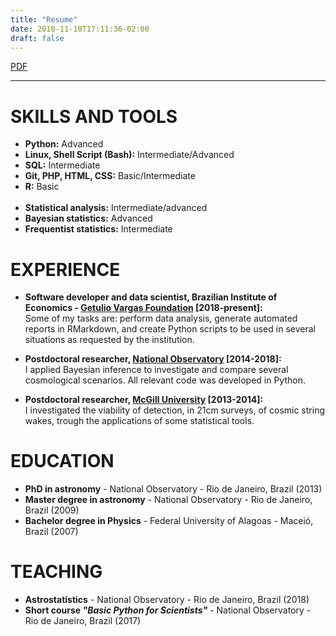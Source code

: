 ```yaml
---
title: "Resume"
date: 2018-11-10T17:11:36-02:00
draft: false
---
```


<a href="/CV_BSantos.pdf" class="single-button" target="_blank">PDF</a>

---


# SKILLS AND TOOLS

- **Python:** Advanced
- **Linux, Shell Script (Bash):** Intermediate/Advanced
- **SQL:** Intermediate
- **Git, PHP, HTML, CSS:** Basic/Intermediate
- **R:** Basic
<br><br>
- **Statistical analysis:** Intermediate/advanced
- **Bayesian statistics:** Advanced
- **Frequentist statistics:** Intermediate


# EXPERIENCE

- **Software developer and data scientist, Brazilian Institute of Economics - [Getulio Vargas Foundation](https://www.fgv.br/en) [2018-present]:**<br>
Some of my tasks are: perform data analysis, generate automated reports in RMarkdown, and create Python scripts to be used in several situations as requested by the institution.

- **Postdoctoral researcher, [National Observatory](https://www.on.br) [2014-2018]:**<br>
I applied Bayesian inference to investigate and compare several cosmological scenarios. All relevant code was developed in Python.

- **Postdoctoral researcher, [McGill University](https://www.mcgill.ca) [2013-2014]:**<br>
I investigated the viability of detection, in 21cm surveys, of cosmic string wakes, trough the applications of some statistical tools.


# EDUCATION

- **PhD in astronomy** - National Observatory - Rio de Janeiro, Brazil (2013)
- **Master degree in astronomy** - National Observatory - Rio de Janeiro, Brazil (2009)
- **Bachelor degree in Physics** - Federal University of Alagoas - Maceió, Brazil (2007)


# TEACHING

- **Astrostatistics** - National Observatory - Rio de Janeiro, Brazil (2018)
- **Short course _"Basic Python for Scientists"_** - National Observatory - Rio de Janeiro, Brazil (2017)
